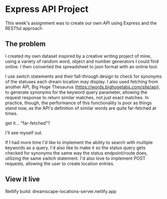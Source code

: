 # Express API Project

This week's assignment was to create our own API using Express and the RESTful approach

## The problem

I created my own dataset inspired by a creative writing project of mine, using a variety of random word, object and number generators I could find online. I then converted the spreadsheet to json format with an online tool.

I use switch statements and their fall-through design to check for synonyms of the statuses each dream location may display. I also used fetching from another API, Big Huge Thesaurus (https://words.bighugelabs.com/site/api), to generate synonyms for the keyword query parameter, allowing the request response to return similar matches, not just exact matches. In practice, though, the performance of this functionality is poor as things stand now, as the API's definition of similar words are quite far-fetched at times.

get it... "far-fetched"?

I'll see myself out.

If I had more time I'd like to implement the ability to search with multiple keywords as a query. I'd also like to make it so the status query gets checked for synonyms the same way the status endpoint/route does, utilizing the same switch statement. I'd also love to implement POST requests, allowing the user to create location entries.

## View it live

Netlify build:
dreamscape-locations-server.netlify.app
